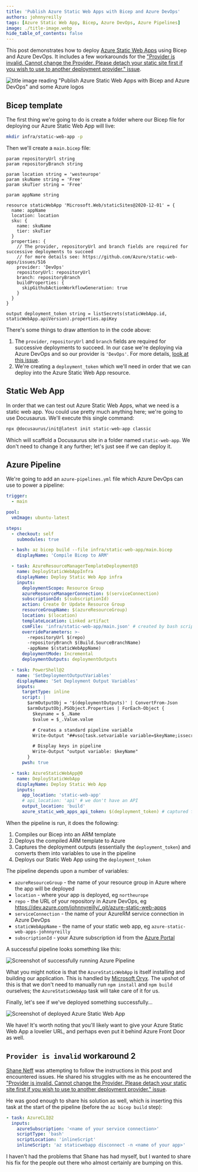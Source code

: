 ```yaml
---
title: 'Publish Azure Static Web Apps with Bicep and Azure DevOps'
authors: johnnyreilly
tags: [Azure Static Web App, Bicep, Azure DevOps, Azure Pipelines]
image: ./title-image.webp
hide_table_of_contents: false
---
```


This post demonstrates how to deploy [Azure Static Web Apps](https://docs.microsoft.com/en-us/azure/static-web-apps/overview) using Bicep and Azure DevOps. It includes a few workarounds for the ["Provider is invalid. Cannot change the Provider. Please detach your static site first if you wish to use to another deployment provider." issue](https://github.com/Azure/static-web-apps/issues/516).

![title image reading "Publish Azure Static Web Apps with Bicep and Azure DevOps" and some Azure logos](title-image.webp)

## Bicep template

The first thing we're going to do is create a folder where our Bicep file for deploying our Azure Static Web App will live:

```bash
mkdir infra/static-web-app -p
```

Then we'll create a `main.bicep` file:

```bicep
param repositoryUrl string
param repositoryBranch string

param location string = 'westeurope'
param skuName string = 'Free'
param skuTier string = 'Free'

param appName string

resource staticWebApp 'Microsoft.Web/staticSites@2020-12-01' = {
  name: appName
  location: location
  sku: {
    name: skuName
    tier: skuTier
  }
  properties: {
    // The provider, repositoryUrl and branch fields are required for successive deployments to succeed
    // for more details see: https://github.com/Azure/static-web-apps/issues/516
    provider: 'DevOps'
    repositoryUrl: repositoryUrl
    branch: repositoryBranch
    buildProperties: {
      skipGithubActionWorkflowGeneration: true
    }
  }
}

output deployment_token string = listSecrets(staticWebApp.id, staticWebApp.apiVersion).properties.apiKey
```

There's some things to draw attention to in the code above:

1. The `provider`, `repositoryUrl` and `branch` fields are required for successive deployments to succeed. In our case we're deploying via Azure DevOps and so our provider is `'DevOps'`. For more details, [look at this issue](https://github.com/Azure/static-web-apps/issues/516).
2. We're creating a `deployment_token` which we'll need in order that we can deploy into the Azure Static Web App resource.

## Static Web App

In order that we can test out Azure Static Web Apps, what we need is a static web app. You could use pretty much anything here; we're going to use Docusaurus. We'll execute this single command:

```bash
npx @docusaurus/init@latest init static-web-app classic
```

Which will scaffold a Docusaurus site in a folder named `static-web-app`. We don't need to change it any further; let's just see if we can deploy it.

## Azure Pipeline

We're going to add an `azure-pipelines.yml` file which Azure DevOps can use to power a pipeline:

```yml
trigger:
  - main

pool:
  vmImage: ubuntu-latest

steps:
  - checkout: self
    submodules: true

  - bash: az bicep build --file infra/static-web-app/main.bicep
    displayName: 'Compile Bicep to ARM'

  - task: AzureResourceManagerTemplateDeployment@3
    name: DeployStaticWebAppInfra
    displayName: Deploy Static Web App infra
    inputs:
      deploymentScope: Resource Group
      azureResourceManagerConnection: $(serviceConnection)
      subscriptionId: $(subscriptionId)
      action: Create Or Update Resource Group
      resourceGroupName: $(azureResourceGroup)
      location: $(location)
      templateLocation: Linked artifact
      csmFile: 'infra/static-web-app/main.json' # created by bash script
      overrideParameters: >-
        -repositoryUrl $(repo)
        -repositoryBranch $(Build.SourceBranchName)
        -appName $(staticWebAppName)
      deploymentMode: Incremental
      deploymentOutputs: deploymentOutputs

  - task: PowerShell@2
    name: 'SetDeploymentOutputVariables'
    displayName: 'Set Deployment Output Variables'
    inputs:
      targetType: inline
      script: |
        $armOutputObj = '$(deploymentOutputs)' | ConvertFrom-Json
        $armOutputObj.PSObject.Properties | ForEach-Object {
          $keyname = $_.Name
          $value = $_.Value.value

          # Creates a standard pipeline variable
          Write-Output "##vso[task.setvariable variable=$keyName;issecret=true]$value"

          # Display keys in pipeline
          Write-Output "output variable: $keyName"
        }
      pwsh: true

  - task: AzureStaticWebApp@0
    name: DeployStaticWebApp
    displayName: Deploy Static Web App
    inputs:
      app_location: 'static-web-app'
      # api_location: 'api' # we don't have an API
      output_location: 'build'
      azure_static_web_apps_api_token: $(deployment_token) # captured from deploymentOutputs
```

When the pipeline is run, it does the following:

1. Compiles our Bicep into an ARM template
2. Deploys the compiled ARM template to Azure
3. Captures the deployment outputs (essentially the `deployment_token`) and converts them into variables to use in the pipeline
4. Deploys our Static Web App using the `deployment_token`

The pipeline depends upon a number of variables:

- `azureResourceGroup` - the name of your resource group in Azure where the app will be deployed
- `location` - where your app is deployed, eg `northeurope`
- `repo` - the URL of your repository in Azure DevOps, eg https://dev.azure.com/johnnyreilly/_git/azure-static-web-apps
- `serviceConnection` - the name of your AzureRM service connection in Azure DevOps
- `staticWebAppName` - the name of your static web app, eg `azure-static-web-apps-johnnyreilly`
- `subscriptionId` - your Azure subscription id from the [Azure Portal](https://portal.azure.com)

A successful pipeline looks something like this:

![Screenshot of successfully running Azure Pipeline](successful-azure-pipelines-run-screenshot.png)

What you might notice is that the `AzureStaticWebApp` is itself installing and building our application. This is handled by [Microsoft Oryx](https://github.com/Microsoft/Oryx). The upshot of this is that we don't need to manually run `npm install` and `npm build` ourselves; the `AzureStaticWebApp` task will take care of it for us.

Finally, let's see if we've deployed something successfully...

![Screenshot of deployed Azure Static Web App](deployed-azure-static-web-app-screenshot.png)

We have! It's worth noting that you'll likely want to give your Azure Static Web App a lovelier URL, and perhaps even put it behind Azure Front Door as well.

## `Provider is invalid` workaround 2

[Shane Neff](https://www.linkedin.com/in/shaneneff/) was attempting to follow the instructions in this post and encountered issues. He shared his struggles with me as he encountered the ["Provider is invalid. Cannot change the Provider. Please detach your static site first if you wish to use to another deployment provider." issue](https://github.com/Azure/static-web-apps/issues/516).

He was good enough to share his solution as well, which is inserting this task at the start of the pipeline (before the `az bicep build` step):

```yml
- task: AzureCLI@2
  inputs:
    azureSubscription: '<name of your service connection>'
    scriptType: 'bash'
    scriptLocation: 'inlineScript'
    inlineScript: 'az staticwebapp disconnect -n <name of your app>'
```

I haven't had the problems that Shane has had myself, but I wanted to share his fix for the people out there who almost certainly are bumping on this.

